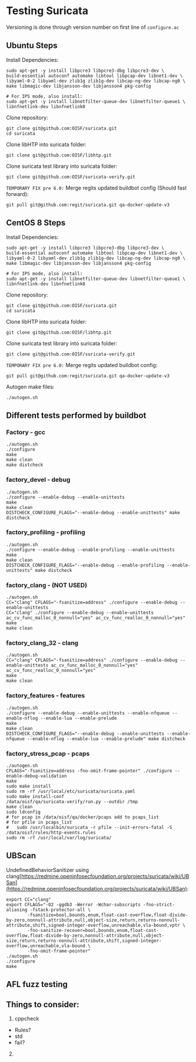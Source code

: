 # Testing Suricata

Versioning is done through version number on first line of `configure.ac`

## Ubuntu Steps
Install Dependencies:
```
sudo apt-get -y install libpcre3 libpcre3-dbg libpcre3-dev \
build-essential autoconf automake libtool libpcap-dev libnet1-dev \
libyaml-0-2 libyaml-dev zlib1g zlib1g-dev libcap-ng-dev libcap-ng0 \
make libmagic-dev libjansson-dev libjansson4 pkg-config

# For IPS mode, also install:
sudo apt-get -y install libnetfilter-queue-dev libnetfilter-queue1 \
libnfnetlink-dev libnfnetlink0
```

Clone repository:
```
git clone git@github.com:OISF/suricata.git
cd suricata
```

Clone libHTP into suricata folder:

```
git clone git@github.com:OISF/libhtp.git
```

Clone suricata test library into suricata folder:

```
git clone git@github.com:OISF/suricata-verify.git
```

`TEMPORARY FIX pre 6.0:` Merge regits updated buildbot config (Should fast forward):
```
git pull git@github.com:regit/suricata.git qa-docker-update-v3
```

## CentOS 8 Steps
Install Dependencies:
```
sudo apt-get -y install libpcre3 libpcre3-dbg libpcre3-dev \
build-essential autoconf automake libtool libpcap-dev libnet1-dev \
libyaml-0-2 libyaml-dev zlib1g zlib1g-dev libcap-ng-dev libcap-ng0 \
make libmagic-dev libjansson-dev libjansson4 pkg-config

# For IPS mode, also install:
sudo apt-get -y install libnetfilter-queue-dev libnetfilter-queue1 \
libnfnetlink-dev libnfnetlink0
```

Clone repository:
```
git clone git@github.com:OISF/suricata.git
cd suricata
```

Clone libHTP into suricata folder:

```
git clone git@github.com:OISF/libhtp.git
```

Clone suricata test library into suricata folder:

```
git clone git@github.com:OISF/suricata-verify.git
```

`TEMPORARY FIX pre 6.0:` Merge regits updated buildbot config:
```
git pull git@github.com:regit/suricata.git qa-docker-update-v3
```

Autogen make files:

```
./autogen.sh
```

## Different tests performed by buildbot

### Factory - gcc
```
./autogen.sh
./configure
make
make clean
make distcheck
```

### factory_devel - debug
```
./autogen.sh
./configure --enable-debug --enable-unittests
make
make clean
DISTCHECK_CONFIGURE_FLAGS="--enable-debug --enable-unittests" make distcheck
```

### factory_profiling - profiling
```
./autogen.sh
./configure --enable-debug --enable-profiling --enable-unittests
make
make clean
DISTCHECK_CONFIGURE_FLAGS="--enable-debug --enable-profiling --enable-unittests" make distcheck
```

### factory_clang - (NOT USED)
```
./autogen.sh
CC="clang" CFLAGS="-fsanitize=address" ./configure --enable-debug --enable-unittests
CC="clang" ./configure --enable-debug --enable-unittests ac_cv_func_malloc_0_nonnull="yes" ac_cv_func_realloc_0_nonnull="yes"
make
make clean
```

### factory_clang_32 - clang
```
./autogen.sh
CC="clang" CFLAGS="-fsanitize=address" ./configure --enable-debug --enable-unittests ac_cv_func_malloc_0_nonnull="yes" ac_cv_func_realloc_0_nonnull="yes"
make
make clean
```

### factory_features - features
```
./autogen.sh
./configure --enable-debug --enable-unittests --enable-nfqueue --enable-nflog --enable-lua --enable-prelude
make
make clean
DISTCHECK_CONFIGURE_FLAGS="--enable-debug --enable-unittests --enable-nfqueue --enable-nflog --enable-lua --enable-prelude" make distcheck
```

### factory_stress_pcap - pcaps
```
./autogen.sh
CFLAGS="-fsanitize=address -fno-omit-frame-pointer" ./configure --enable-debug-validation
make
sudo make install
sudo rm -rf /usr/local/etc/suricata/suricata.yaml
sudo make install-conf
/data/oisf/qa/suricata-verify/run.py --outdir /tmp
make clean
sudo ldconfig
# for pcap in /data/oisf/qa/docker/pcaps add to pcaps_list
# for pfile in pcaps_list
#   sudo /usr/localbin/suricata -r pfile --init-errors-fatal -S /data/oisf/rules/http-events.rules
sudo rm -rf /usr/local/var/log/suricata/
```

## UBScan
UndefinedBehaviorSanitizer using clang[https://redmine.openinfosecfoundation.org/projects/suricata/wiki/UBSan](https://redmine.openinfosecfoundation.org/projects/suricata/wiki/UBSan):
```
export CC="clang"
export CFLAGS="-O2 -ggdb3 -Werror -Wchar-subscripts -fno-strict-aliasing -fstack-protector-all \
        -fsanitize=bool,bounds,enum,float-cast-overflow,float-divide-by-zero,nonnull-attribute,null,object-size,return,returns-nonnull-attribute,shift,signed-integer-overflow,unreachable,vla-bound,vptr \
        -fno-sanitize-recover=bool,bounds,enum,float-cast-overflow,float-divide-by-zero,nonnull-attribute,null,object-size,return,returns-nonnull-attribute,shift,signed-integer-overflow,unreachable,vla-bound \
        -fno-omit-frame-pointer"
./autogen.sh
./configure
make
```

## AFL fuzz testing

## Things to consider:
1. cppcheck
  * Rules?
  * std
  * fail?
2. 
